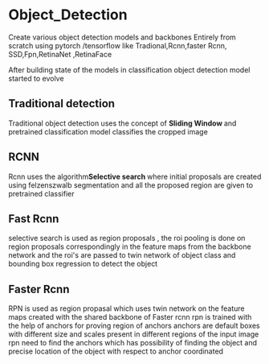 # Object_Detection
Create various object detection models
and backbones Entirely from scratch using pytorch /tensorflow
like Tradional,Rcnn,faster Rcnn, SSD,Fpn,RetinaNet ,RetinaFace


After building state of the models in classification object detection model started to evolve

<h2>Traditional detection </h2>
<p>
  Traditional object detection uses the concept of <b>Sliding Window </b>and pretrained classification model classifies the cropped image
  </p>
  
<h2>RCNN</h2>
<p>
   Rcnn uses the algorithm<b>Selective search </b> where initial proposals are created using felzenszwalb segmentation and all the proposed region are given to pretrained classifier
  </p>
 
<h2>Fast Rcnn</h2>
<p>
  selective search is used as region proposals , the roi pooling is done on region proposals correspondingly  in the feature maps from the backbone network and the roi's are passed to twin network of object class and bounding box regression to detect the object
  </p>
  
 <h2>Faster Rcnn</h2>
<p>
  RPN is used as region propasal which uses twin network on  the feature maps created with the shared backbone of Faster rcnn 
  rpn is trained with the help of anchors for proving region of anchors 
  anchors are default boxes with different size and scales present in different regions of the input image
  rpn need to find the anchors which has possibility of finding the object and precise location of the object with respect to anchor coordinated
  </p>
